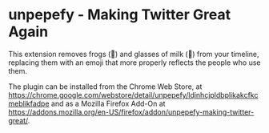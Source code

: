# unpepefy - Making Twitter Great Again

This extension removes frogs (🐸) and glasses of milk (🥛) from your
timeline, replacing them with an emoji that more properly reflects the
people who use them.

The plugin can be installed from the Chrome Web Store, at
https://chrome.google.com/webstore/detail/unpepefy/ldjnhcjpldbplikakcfkcmeblikfadpe
and as a Mozilla Firefox Add-On at
https://addons.mozilla.org/en-US/firefox/addon/unpepefy-making-twitter-great/.
